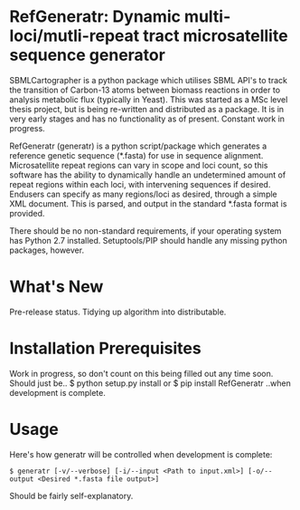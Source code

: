 RefGeneratr: Dynamic multi-loci/mutli-repeat tract microsatellite sequence generator
=========================================================
SBMLCartographer is a python package which utilises SBML API's to track the transition
of Carbon-13 atoms between biomass reactions in order to analysis metabolic flux (typically in Yeast).
This was started as a MSc level thesis project, but is being re-written and distributed as a package.
It is in very early stages and has no functionality as of present. Constant work in progress.

RefGeneratr (generatr) is a python script/package which generates a reference genetic sequence (*.fasta) for use in sequence alignment.
Microsatellite repeat regions can vary in scope and loci count, so this software has the ability to dynamically handle an undetermined
amount of repeat regions within each loci, with intervening sequences if desired. Endusers can specify as many regions/loci as desired, through
a simple XML document. This is parsed, and output in the standard *.fasta format is provided.

There should be no non-standard requirements, if your operating system has Python 2.7 installed. Setuptools/PIP should handle any missing python
packages, however.

What's New
==========
Pre-release status.
Tidying up algorithm into distributable.


Installation Prerequisites
==========================
Work in progress, so don't count on this being filled out any time soon.
Should just be..
    $ python setup.py install
or
    $ pip install RefGeneratr
..when development is complete.


Usage
=====

Here's how generatr will be controlled when development is complete:

    $ generatr [-v/--verbose] [-i/--input <Path to input.xml>] [-o/--output <Desired *.fasta file output>]

Should be fairly self-explanatory.











